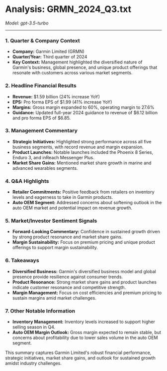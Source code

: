 # Analysis: GRMN_2024_Q3.txt

*Model: gpt-3.5-turbo*

---

### 1. Quarter & Company Context
- **Company:** Garmin Limited (GRMN)
- **Quarter/Year:** Third quarter of 2024
- **Key Context:** Management highlighted the diversified nature of Garmin's business, global presence, and unique product offerings that resonate with customers across various market segments.

### 2. Headline Financial Results
- **Revenue:** $1.59 billion (24% increase YoY)
- **EPS:** Pro forma EPS of $1.99 (41% increase YoY)
- **Margins:** Gross margin expanded to 60%, operating margin to 27.6%
- **Guidance:** Updated full-year 2024 guidance to revenue of $6.12 billion and pro forma EPS of $6.85.

### 3. Management Commentary
- **Strategic Initiatives:** Highlighted strong performance across all five business segments, with record revenue and margin expansion.
- **Product Launches:** Notable launches included the Phoenix 8 Series, Enduro 3, and inReach Messenger Plus.
- **Market Share Gains:** Mentioned market share growth in marine and advanced wearables segments.

### 4. Q&A Highlights
- **Retailer Commitments:** Positive feedback from retailers on inventory levels and eagerness to take in Garmin products.
- **Auto OEM Segment:** Addressed concerns about softening outlook in the auto OEM market and potential impact on revenue growth.

### 5. Market/Investor Sentiment Signals
- **Forward-Looking Commentary:** Confidence in sustained growth driven by strong product resonance and market share gains.
- **Margin Sustainability:** Focus on premium pricing and unique product offerings to support margin sustainability.

### 6. Takeaways
- **Diversified Business:** Garmin's diversified business model and global presence provide resilience against consumer trends.
- **Product Resonance:** Strong market share gains and product launches indicate customer resonance and competitive strength.
- **Margin Management:** Focus on cost efficiencies and premium pricing to sustain margins amid market challenges.

### 7. Other Notable Information
- **Inventory Management:** Inventory levels increased to support higher selling season in Q4.
- **Auto OEM Margin Outlook:** Gross margin expected to remain stable, but concerns about profitability due to lower sales volume in the auto OEM segment.

This summary captures Garmin Limited's robust financial performance, strategic initiatives, market share gains, and outlook for sustained growth amidst industry challenges.